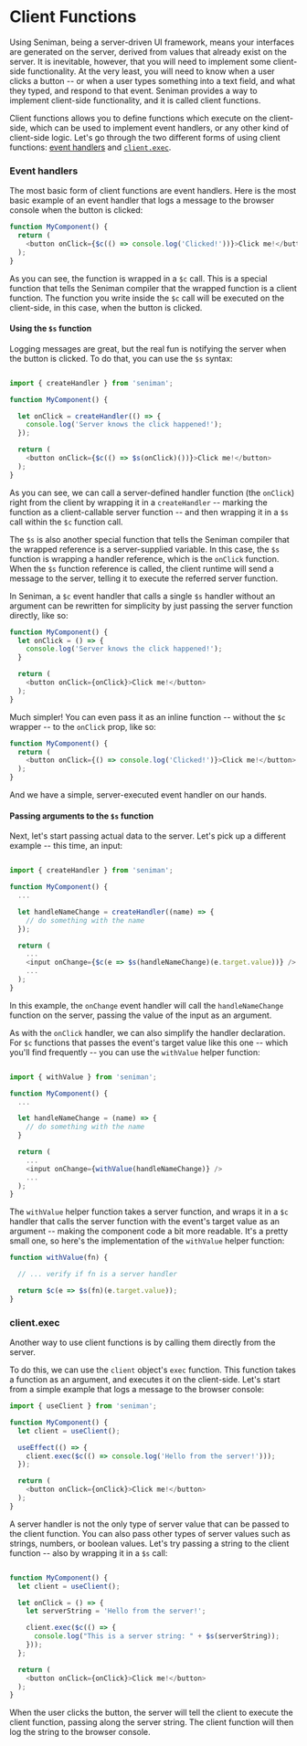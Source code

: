 # Client Functions

Using Seniman, being a server-driven UI framework, means your interfaces are generated on the server, derived from values that already exist on the server. It is inevitable, however, that you will need to implement some client-side functionality. At the very least, you will need to know when a user clicks a button -- or when a user types something into a text field, and what they typed, and respond to that event. Seniman provides a way to implement client-side functionality, and it is called client functions.

Client functions allows you to define functions which execute on the client-side, which can be used to implement event handlers, or any other kind of client-side logic. Let's go through the two different forms of using client functions: [event handlers](#event-handlers) and [`client.exec`](#clientexec).

### Event handlers

The most basic form of client functions are event handlers. Here is the most basic example of an event handler that logs a message to the browser console when the button is clicked:

```js
function MyComponent() {
  return (
    <button onClick={$c(() => console.log('Clicked!'))}>Click me!</button>
  );
}
```

As you can see, the function is wrapped in a `$c` call. This is a special function that tells the Seniman compiler that the wrapped function is a client function. The function you write inside the `$c` call will be executed on the client-side, in this case, when the button is clicked.

#### Using the `$s` function

Logging messages are great, but the real fun is notifying the server when the button is clicked. To do that, you can use the `$s` syntax:

```js

import { createHandler } from 'seniman';

function MyComponent() {

  let onClick = createHandler(() => {
    console.log('Server knows the click happened!');
  });

  return (
    <button onClick={$c(() => $s(onClick)())}>Click me!</button>
  );
}
```

As you can see, we can call a server-defined handler function (the `onClick`) right from the client by wrapping it in a `createHandler` -- marking the function as a client-callable server function -- and then wrapping it in a `$s` call within the `$c` function call.

The `$s` is also another special function that tells the Seniman compiler that the wrapped reference is a server-supplied variable. In this case, the `$s` function is wrapping a handler reference, which is the `onClick` function. When the `$s` function reference is called, the client runtime will send a message to the server, telling it to execute the referred server function.

In Seniman, a `$c` event handler that calls a single `$s` handler without an argument can be rewritten for simplicity by just passing the server function directly, like so:

```js
function MyComponent() {
  let onClick = () => {
    console.log('Server knows the click happened!');
  }

  return (
    <button onClick={onClick}>Click me!</button>
  );
}
```

Much simpler! You can even pass it as an inline function -- without the `$c` wrapper -- to the `onClick` prop, like so:

```js
function MyComponent() {
  return (
    <button onClick={() => console.log('Clicked!')}>Click me!</button>
  );
}
```

And we have a simple, server-executed event handler on our hands.

#### Passing arguments to the `$s` function

Next, let's start passing actual data to the server. Let's pick up a different example -- this time, an input:

```js

import { createHandler } from 'seniman';

function MyComponent() {
  ...

  let handleNameChange = createHandler((name) => {
    // do something with the name
  });

  return (
    ...
    <input onChange={$c(e => $s(handleNameChange)(e.target.value))} />
    ...
  );
}
```

In this example, the `onChange` event handler will call the `handleNameChange` function on the server, passing the value of the input as an argument.


As with the `onClick` handler, we can also simplify the handler declaration. For `$c` functions that passes the event's target value like this one -- which you'll find frequently -- you can use the `withValue` helper function:

```js

import { withValue } from 'seniman';

function MyComponent() {
  ...

  let handleNameChange = (name) => {
    // do something with the name
  }

  return (
    ...
    <input onChange={withValue(handleNameChange)} />
    ...
  );
}
```

The `withValue` helper function takes a server function, and wraps it in a `$c` handler that calls the server function with the event's target value as an argument -- making the component code a bit more readable. It's a pretty small one, so here's the implementation of the `withValue` helper function:

```js
function withValue(fn) {

  // ... verify if fn is a server handler

  return $c(e => $s(fn)(e.target.value));
}
```

### client.exec

Another way to use client functions is by calling them directly from the server. 

To do this, we can use the `client` object's `exec` function. This function takes a function as an argument, and executes it on the client-side. Let's start from a simple example that logs a message to the browser console:

```js
import { useClient } from 'seniman';

function MyComponent() {
  let client = useClient();

  useEffect(() => {
    client.exec($c(() => console.log('Hello from the server!')));
  });

  return (
    <button onClick={onClick}>Click me!</button>
  );
}
```

A server handler is not the only type of server value that can be passed to the client function. You can also pass other types of server values such as strings, numbers, or boolean values. Let's try passing a string to the client function -- also by wrapping it in a `$s` call:

```js

function MyComponent() {
  let client = useClient();

  let onClick = () => {
    let serverString = 'Hello from the server!';

    client.exec($c(() => {
      console.log("This is a server string: " + $s(serverString));
    }));
  };

  return (
    <button onClick={onClick}>Click me!</button>
  );
}
```

When the user clicks the button, the server will tell the client to execute the client function, passing along the server string. The client function will then log the string to the browser console.